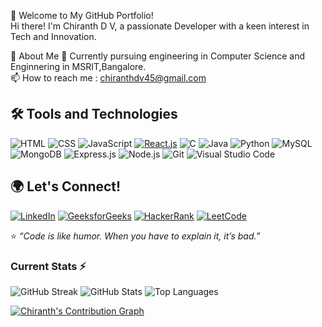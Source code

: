 🌟 Welcome to My GitHub Portfolio!
<br/>
Hi there! I'm Chiranth D V, a passionate Developer with a keen interest in Tech and Innovation.
<br/>

🚀 About Me
🌱 Currently pursuing engineering in Computer Science and Enginnering in MSRIT,Bangalore.
<br/>
📫 How to reach me : chiranthdv45@gmail.com


## 🛠 Tools and Technologies
![HTML](https://img.shields.io/badge/HTML-E34F26?style=flat-square&logo=html5&logoColor=white)
![CSS](https://img.shields.io/badge/CSS-1572B6?style=flat-square&logo=css3&logoColor=white)
![JavaScript](https://img.shields.io/badge/JavaScript-F7DF1E?style=flat-square&logo=javascript&logoColor=black)
[![React.js](https://img.shields.io/badge/React.js-61DAFB?style=flat-square&logo=react&logoColor=white)](https://reactjs.org/)
![C](https://img.shields.io/badge/C-00599C?style=flat-square&logo=c&logoColor=white)
![Java](https://img.shields.io/badge/Java-007396?style=flat-square&logo=openjdk&logoColor=white)
![Python](https://img.shields.io/badge/Python-3776AB?style=flat-square&logo=python&logoColor=white)
![MySQL](https://img.shields.io/badge/MySQL-4479A1?style=flat-square&logo=mysql&logoColor=white)
![MongoDB](https://img.shields.io/badge/MongoDB-47A248?style=flat-square&logo=mongodb&logoColor=white)
![Express.js](https://img.shields.io/badge/Express.js-000000?style=flat-square&logo=express&logoColor=white)
![Node.js](https://img.shields.io/badge/Node.js-339933?style=flat-square&logo=nodedotjs&logoColor=white)
![Git](https://img.shields.io/badge/Git-F05032?style=flat-square&logo=git&logoColor=white)
![Visual Studio Code](https://img.shields.io/badge/VSCode-007ACC?style=flat-square&logo=visualstudiocode&logoColor=white)


## 🌍 Let's Connect!
[![LinkedIn](https://img.shields.io/badge/LinkedIn-0077B5?style=flat-square&logo=linkedin&logoColor=white)](https://www.linkedin.com/in/chiranth-d-v-437221281/)
[![GeeksforGeeks](https://img.shields.io/badge/GeeksforGeeks-008000?style=flat-square&logo=geeksforgeeks&logoColor=white)](https://www.geeksforgeeks.org/user/chirantx5ji/)
[![HackerRank](https://img.shields.io/badge/HackerRank-2EC866?style=flat-square&logo=hackerrank&logoColor=white)](https://www.hackerrank.com/profile/chiranthdv45)
[![LeetCode](https://img.shields.io/badge/LeetCode-FFA116?style=flat-square&logo=leetcode&logoColor=black)](https://leetcode.com/u/SxeBuIRC69/)

⭐ *“Code is like humor. When you have to explain it, it’s bad.”*


### Current Stats ⚡
![GitHub Streak](https://github-readme-streak-stats.herokuapp.com?user=Chiranthdv&theme=radical&hide_border=true)
![GitHub Stats](https://github-readme-stats.vercel.app/api?username=Chiranthdv&show_icons=true&theme=radical&hide_border=true)
![Top Languages](https://github-readme-stats.vercel.app/api/top-langs/?username=Chiranthdv&layout=compact&theme=radical&hide_border=true)

[![Chiranth's Contribution Graph](https://github-readme-activity-graph.cyclic.app/graph?username=Chiranthdv&theme=react-dark&hide_border=true)](https://github.com/Chiranthdv)
